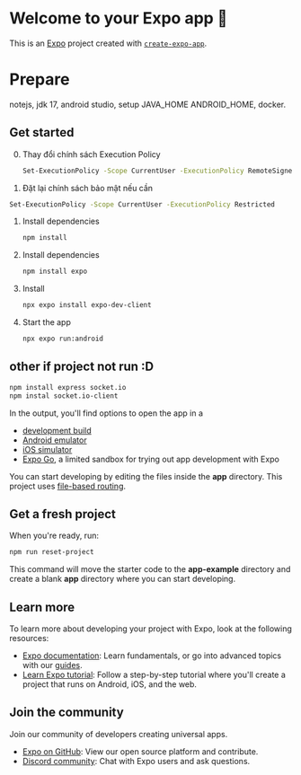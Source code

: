 # Welcome to your Expo app 👋

This is an [Expo](https://expo.dev) project created with [`create-expo-app`](https://www.npmjs.com/package/create-expo-app).

# Prepare
notejs, jdk 17, android studio, setup JAVA_HOME ANDROID_HOME, docker.

## Get started
0. Thay đổi chính sách Execution Policy 
   ```bash
   Set-ExecutionPolicy -Scope CurrentUser -ExecutionPolicy RemoteSigned
   ```
00. Đặt lại chính sách bảo mật nếu cần 
   ```bash
   Set-ExecutionPolicy -Scope CurrentUser -ExecutionPolicy Restricted
   ```
1. Install dependencies

   ```bash
   npm install
   ```
2. Install dependencies

   ```bash
   npm install expo
   ```
3. Install

   ```bash
   npx expo install expo-dev-client
   ```

4. Start the app

   ```bash
   npx expo run:android
   ```
   
## other if project not run :D
   ```bash
   npm install express socket.io
   npm instal socket.io-client
   ```
In the output, you'll find options to open the app in a

- [development build](https://docs.expo.dev/develop/development-builds/introduction/)
- [Android emulator](https://docs.expo.dev/workflow/android-studio-emulator/)
- [iOS simulator](https://docs.expo.dev/workflow/ios-simulator/)
- [Expo Go](https://expo.dev/go), a limited sandbox for trying out app development with Expo

You can start developing by editing the files inside the **app** directory. This project uses [file-based routing](https://docs.expo.dev/router/introduction).

## Get a fresh project

When you're ready, run:

```bash
npm run reset-project
```

This command will move the starter code to the **app-example** directory and create a blank **app** directory where you can start developing.

## Learn more

To learn more about developing your project with Expo, look at the following resources:

- [Expo documentation](https://docs.expo.dev/): Learn fundamentals, or go into advanced topics with our [guides](https://docs.expo.dev/guides).
- [Learn Expo tutorial](https://docs.expo.dev/tutorial/introduction/): Follow a step-by-step tutorial where you'll create a project that runs on Android, iOS, and the web.

## Join the community

Join our community of developers creating universal apps.

- [Expo on GitHub](https://github.com/expo/expo): View our open source platform and contribute.
- [Discord community](https://chat.expo.dev): Chat with Expo users and ask questions.
